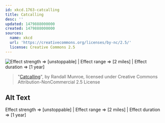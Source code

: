 ```yaml
---
id: xkcd.1763-catcalling
title: Catcalling
desc: ''
updated: 1479888000000
created: 1479888000000
sources:
  name: xkcd
  url: 'https://creativecommons.org/licenses/by-nc/2.5/'
  license: Creative Commons 2.5
---
```

![Effect strength => \[unstoppable\] | Effect range => [2 miles] | Effect duration => [1 year]](https://imgs.xkcd.com/comics/catcalling.png)
> "[Catcalling](https://xkcd.com/1763/)", by Randall Munroe, licensed under Creative Commons Attribution-NonCommercial 2.5 License

## Alt Text
Effect strength => \[unstoppable\] | Effect range => [2 miles] | Effect duration => [1 year]
